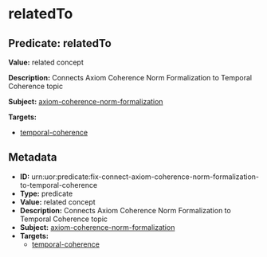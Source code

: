 # relatedTo

## Predicate: relatedTo

**Value:** related concept

**Description:** Connects Axiom Coherence Norm Formalization to Temporal Coherence topic

**Subject:** [axiom-coherence-norm-formalization](../Concepts/axiom-coherence-norm-formalization.md)

**Targets:**

- [temporal-coherence](../Concepts/temporal-coherence.md)

## Metadata

- **ID:** urn:uor:predicate:fix-connect-axiom-coherence-norm-formalization-to-temporal-coherence
- **Type:** predicate
- **Value:** related concept
- **Description:** Connects Axiom Coherence Norm Formalization to Temporal Coherence topic
- **Subject:** [axiom-coherence-norm-formalization](../Concepts/axiom-coherence-norm-formalization.md)
- **Targets:**
  - [temporal-coherence](../Concepts/temporal-coherence.md)

